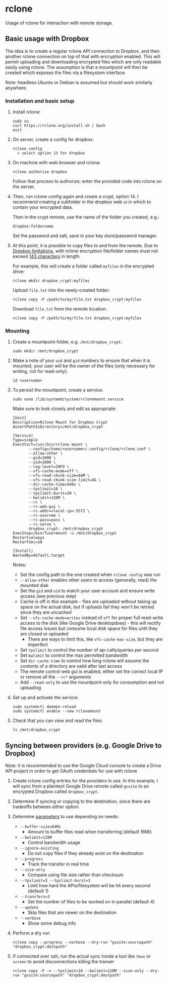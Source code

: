 # rclone

Usage of rclone for interaction with remote storage.

## Basic usage with Dropbox

The idea is to create a regular rclone API connection to Dropbox, and then another rclone connection on top of that with encryption enabled.
This will permit uploading and downloading encrypted files which are only readable easily using rclone.
The assumption is that a mountpoint will then be created which exposes the files via a filesystem interface.

Note: headless Ubuntu or Debian is assumed but should work similarly anywhere.

### Installation and basic setup

1. Install rclone:

       sudo su
       curl https://rclone.org/install.sh | bash
       exit

2. On server, create a config for dropbox:

       rclone config
         > select option 13 for dropbox

3. On machine with web browser and rclone:

       rclone authorize dropbox

    Follow that process to authorize; enter the provided code into rclone on the server.

4. Then, run rclone config again and create a crypt, option 14. I recommend creating a subfolder in the dropbox web ui in which to contain your encrypted data.

    Then in the crypt remote, use the name of the folder you created, e.g.:

       dropbox:foldername

    Set the password and salt, save in your key store/password manager.

5. At this point, it is possible to copy files to and from the remote. Due to [Dropbox limitations](https://help.dropbox.com/organize/file-names), with rclone encryption file/folder names must not exceed [143 characters](https://forum.rclone.org/t/problem-with-deep-paths-dropbox/14822/3) in length.

   For example, this will create a folder called `myfiles` in the encrypted drive:
  
       rclone mkdir dropbox_crypt:myfiles
  
   Upload `file.txt` into the newly-created folder:

       rclone copy -P /path/to/my/file.txt dropbox_crypt:myfiles

   Download `file.txt` from the remote location:
  
       rclone copy -P /path/to/my/file.txt dropbox_crypt:myfiles

### Mounting

1. Create a mountpoint folder, e.g. `/mnt/dropbox_crypt`:

       sudo mkdir /mnt/dropbox_crypt

2. Make a note of your `uid` and `gid` numbers to ensure that when it is mounted, your user will be the owner of the files (only necessary for writing, not for read-only):

       id <username>

3. To persist the mountpoint, create a service:

       sudo nano /lib/systemd/system/rclonemount.service

   Make sure to look closely and edit as appropriate:

       [Unit]
       Description=Rclone Mount for Dropbox Crypt
       AssertPathIsDirectory=/mnt/dropbox_crypt

       [Service]
       Type=simple
       ExecStart=/usr/bin/rclone mount \
              --config=/home/<username>/.config/rclone/rclone.conf \
              --allow-other \
              --gid=1000 \
              --uid=1000 \
              --log-level=INFO \
              --vfs-cache-mode=off \
              --vfs-read-chunk-size=64M \
              --vfs-read-chunk-size-limit=4G \
              --dir-cache-time=5m0s \
              --tpslimit=10 \
              --tpslimit-burst=20 \
              --bwlimit=120M \
              --rc \
              --rc-web-gui \
              --rc-addr=<local-ip>:5572 \
              --rc-user=me \
              --rc-pass=pass \
              --rc-serve \
              dropbox_crypt: /mnt/dropbox_crypt
       ExecStop=/bin/fusermount -u /mnt/dropbox_crypt
       Restart=always
       RestartSec=10

       [Install]
       WantedBy=default.target

    Notes:

      * Set the config path to the one created when `rclone config` was run
      * `--allow-other` enables other users to access (generally, read) the mounted disk
      * Set the `gid` and `uid` to match your user account and ensure write access (see previous step)
      * Cache is off in this example - files are uploaded without taking up space on the actual disk, but if uploads fail they won't be retried since they are uncached
      * Set `--vfs-cache-mode=writes` instead of `off` for proper full read-write access to the disk (like Google Drive desktopdoes) - this will rectify file access issues but consume local disk space for files until they are closed or uploaded
        * There are ways to limit this, like `vfs-cache-max-size`, but they are imperfect
      * Set `tpslimit` to control the number of api calls/queries per second
      * Set `bwlimit` to control the max permitted bandwidth
      * Set `dir-cache-time` to control how long rclone will assume the contents of a directory are valid after last access
      * The remote control web gui is enabled, either set the correct local IP or remove all the `--rc*` arguments
      * Add `--read-only` to use the mountpoint only for consumption and not uploading

4. Set up and activate the service:

       sudo systemctl daemon-reload
       sudo systemctl enable --now rclonemount

5. Check that you can view and read the files:

       ls /mnt/dropbox_crypt

## Syncing between providers (e.g. Google Drive to Dropbox)

Note: it is recommended to use the Google Cloud console to create a Drive API project in order to get OAuth credentials for use with rclone

1. Create rclone config entries for the providers in use. In this example, I will sync from a plaintext Google Drive remote called `gsuite` to an encrypted Dropbox called `dropbox_crypt`.

2. Determine if syncing or copying to the destination, since there are tradeoffs between either option.

3. Determine [parameters](https://rclone.org/flags/) to use depending on needs:

    * `--buffer-size=64Mi`
      * Amount to buffer files read when transferring (default 16Mi)
    * `--bwlimit=120M`
      * Control bandwidth usage
    * `--ignore-existing`
      * Do not copy files if they already exist on the destination
    * `--progress`
      * Track the transfer in real time
    * `--size-only`
      * Compare using file size rather than checksum
    * `--tpslimit=3 --tpslimit-burst=3`
      * Limit how hard the APIs/filesystem will be hit every second (default 1)
    * `--transfers=3`
      * Set the number of files to be worked on in parallel (default 4)
    * `--update`
      * Skip files that are newer on the destination
    * `--verbose`
      * Show some debug info

4. Perform a dry run

       rclone copy --progress --verbose --dry-run "gsuite:sourcepath" "dropbox_crypt:destpath"

5. If connected over ssh, run the actual sync inside a tool like `tmux` or `screen` to avoid disconnections killing the transer

       rclone copy -P -v --tpslimit=10 --bwlimit=120M --size-only --dry-run "gsuite:sourcepath" "dropbox_crypt:destpath"
